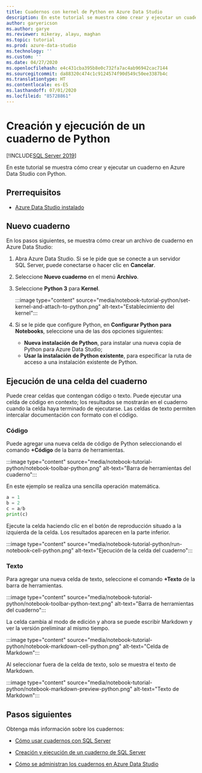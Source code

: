 ```yaml
---
title: Cuadernos con kernel de Python en Azure Data Studio
description: En este tutorial se muestra cómo crear y ejecutar un cuaderno de Python.
author: garyericson
ms.author: garye
ms.reviewer: mikeray, alayu, maghan
ms.topic: tutorial
ms.prod: azure-data-studio
ms.technology: ''
ms.custom: ''
ms.date: 04/27/2020
ms.openlocfilehash: e4c431cba395b8e0c732fa7ac4ab96942cac7144
ms.sourcegitcommit: da88320c474c1c9124574f90d549c50ee3387b4c
ms.translationtype: HT
ms.contentlocale: es-ES
ms.lasthandoff: 07/01/2020
ms.locfileid: "85728861"
---
```

# <a name="create-and-run-a-python-notebook"></a>Creación y ejecución de un cuaderno de Python

[!INCLUDE[SQL Server 2019](../includes/applies-to-version/sqlserver2019.md)]

En este tutorial se muestra cómo crear y ejecutar un cuaderno en Azure Data Studio con Python.

## <a name="prerequisites"></a>Prerrequisitos

- [Azure Data Studio instalado](download-azure-data-studio.md)

## <a name="new-notebook"></a>Nuevo cuaderno

En los pasos siguientes, se muestra cómo crear un archivo de cuaderno en Azure Data Studio:

1. Abra Azure Data Studio. Si se le pide que se conecte a un servidor SQL Server, puede conectarse o hacer clic en **Cancelar**.

1. Seleccione **Nuevo cuaderno** en el menú **Archivo**.

1. Seleccione **Python 3** para **Kernel**.

   :::image type="content" source="media/notebook-tutorial-python/set-kernel-and-attach-to-python.png" alt-text="Establecimiento del kernel":::

1. Si se le pide que configure Python, en **Configurar Python para Notebooks**, seleccione una de las dos opciones siguientes:

   - **Nueva instalación de Python**, para instalar una nueva copia de Python para Azure Data Studio;
   - **Usar la instalación de Python existente**, para especificar la ruta de acceso a una instalación existente de Python.

## <a name="run-a-notebook-cell"></a>Ejecución de una celda del cuaderno

Puede crear celdas que contengan código o texto. Puede ejecutar una celda de código en contexto; los resultados se mostrarán en el cuaderno cuando la celda haya terminado de ejecutarse. Las celdas de texto permiten intercalar documentación con formato con el código.

### <a name="code"></a>Código

Puede agregar una nueva celda de código de Python seleccionando el comando **+Código** de la barra de herramientas.

:::image type="content" source="media/notebook-tutorial-python/notebook-toolbar-python.png" alt-text="Barra de herramientas del cuaderno":::

En este ejemplo se realiza una sencilla operación matemática.

```python
a = 1
b = 2
c = a/b
print(c)
```
Ejecute la celda haciendo clic en el botón de reproducción situado a la izquierda de la celda. Los resultados aparecen en la parte inferior.

:::image type="content" source="media/notebook-tutorial-python/run-notebook-cell-python.png" alt-text="Ejecución de la celda del cuaderno":::

### <a name="text"></a>Texto

Para agregar una nueva celda de texto, seleccione el comando **+Texto** de la barra de herramientas.

:::image type="content" source="media/notebook-tutorial-python/notebook-toolbar-python-text.png" alt-text="Barra de herramientas del cuaderno":::

La celda cambia al modo de edición y ahora se puede escribir Markdown y ver la versión preliminar al mismo tiempo.

:::image type="content" source="media/notebook-tutorial-python/notebook-markdown-cell-python.png" alt-text="Celda de Markdown":::

Al seleccionar fuera de la celda de texto, solo se muestra el texto de Markdown.

:::image type="content" source="media/notebook-tutorial-python/notebook-markdown-preview-python.png" alt-text="Texto de Markdown":::

## <a name="next-steps"></a>Pasos siguientes

Obtenga más información sobre los cuadernos:

- [Cómo usar cuadernos con SQL Server](notebooks-guidance.md)

- [Creación y ejecución de un cuaderno de SQL Server](notebooks-tutorial-sql-kernel.md)

- [Cómo se administran los cuadernos en Azure Data Studio](notebooks-manage-sql-server.md)
